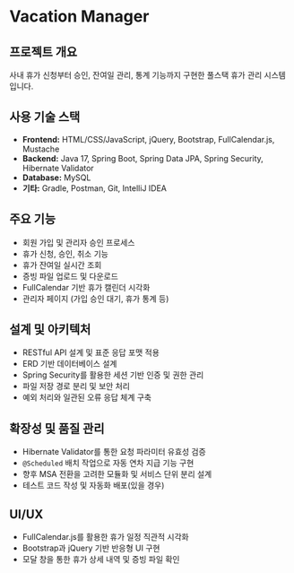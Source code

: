 # Vacation Manager

## 프로젝트 개요  
사내 휴가 신청부터 승인, 잔여일 관리, 통계 기능까지 구현한 풀스택 휴가 관리 시스템입니다.

## 사용 기술 스택  
- **Frontend:** HTML/CSS/JavaScript, jQuery, Bootstrap, FullCalendar.js, Mustache  
- **Backend:** Java 17, Spring Boot, Spring Data JPA, Spring Security, Hibernate Validator
- **Database:** MySQL  
- **기타:** Gradle, Postman, Git, IntelliJ IDEA

## 주요 기능  
- 회원 가입 및 관리자 승인 프로세스  
- 휴가 신청, 승인, 취소 기능  
- 휴가 잔여일 실시간 조회  
- 증빙 파일 업로드 및 다운로드  
- FullCalendar 기반 휴가 캘린더 시각화  
- 관리자 페이지 (가입 승인 대기, 휴가 통계 등)

## 설계 및 아키텍처  
- RESTful API 설계 및 표준 응답 포맷 적용  
- ERD 기반 데이터베이스 설계  
- Spring Security를 활용한 세션 기반 인증 및 권한 관리  
- 파일 저장 경로 분리 및 보안 처리  
- 예외 처리와 일관된 오류 응답 체계 구축

## 확장성 및 품질 관리  
- Hibernate Validator를 통한 요청 파라미터 유효성 검증  
- `@Scheduled` 배치 작업으로 자동 연차 지급 기능 구현  
- 향후 MSA 전환을 고려한 모듈화 및 서비스 단위 분리 설계  
- 테스트 코드 작성 및 자동화 배포(있을 경우)

## UI/UX  
- FullCalendar.js를 활용한 휴가 일정 직관적 시각화  
- Bootstrap과 jQuery 기반 반응형 UI 구현  
- 모달 창을 통한 휴가 상세 내역 및 증빙 파일 확인
